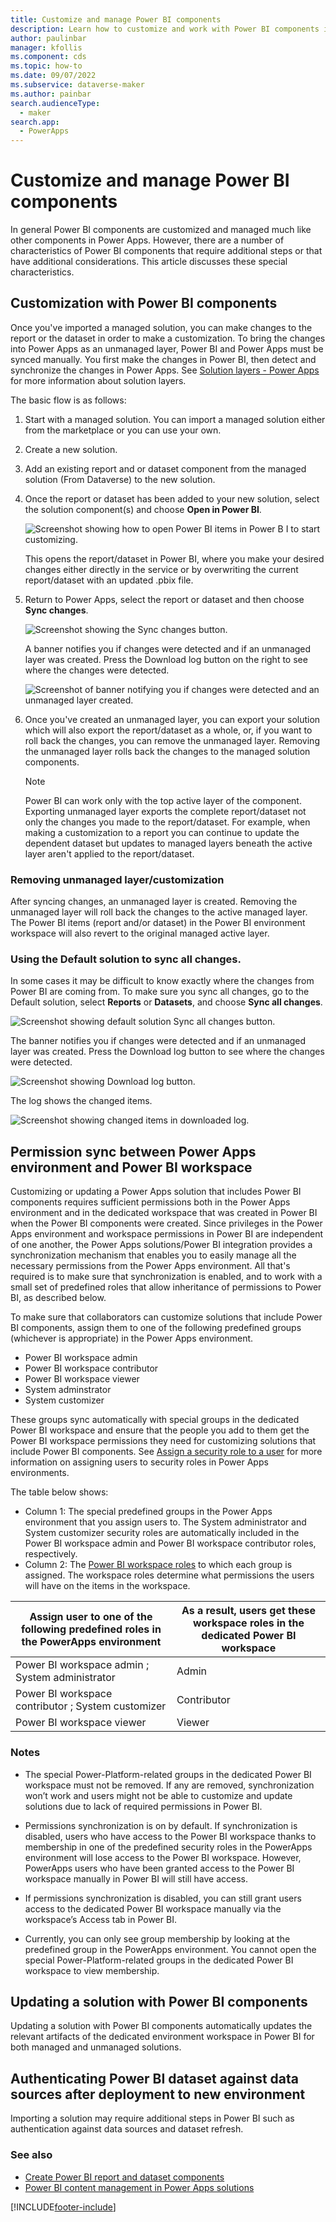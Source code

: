 ```yaml
---
title: Customize and manage Power BI components
description: Learn how to customize and work with Power BI components in Power Apps solutions.
author: paulinbar
manager: kfollis
ms.component: cds
ms.topic: how-to
ms.date: 09/07/2022
ms.subservice: dataverse-maker
ms.author: painbar
search.audienceType: 
  - maker
search.app: 
  - PowerApps
---
```

# Customize and manage Power BI components

In general Power BI components are customized and managed much like other components in Power Apps. However, there are a number of characteristics of Power BI components that require additional steps or that have additional considerations. This article discusses these special characteristics.

## Customization with Power BI components

Once you've imported a managed solution, you can make changes to the report or the dataset in order to make a customization. To bring the changes into Power Apps as an unmanaged layer, Power BI and Power Apps must be synced manually. You first make the changes in Power BI, then detect and synchronize the changes in Power Apps. See [Solution layers - Power Apps](./solution-layers.md) for more information about solution layers.

The basic flow is as follows: 

1. Start with a managed solution. You can import a managed solution either from the marketplace or you can use your own.

1. Create a new solution. 

1. Add an existing report and or dataset component from the managed solution (From Dataverse) to the new solution. 

1. Once the report or dataset has been added to your new solution, select the solution  component(s) and choose **Open in Power BI**.

    ![Screenshot showing how to open Power BI items in Power B I to start customizing.](./media/customize-manage-powerbi-components/open-power-bi-start-customizing.png)
    
    This opens the report/dataset in Power BI, where you make your desired changes either directly in the service or by overwriting the current report/dataset with an updated .pbix file.

1. Return to Power Apps, select the report or dataset and then choose **Sync changes**. 

    ![Screenshot showing the Sync changes button.](./media/customize-manage-powerbi-components/sync-changes.png)

    A banner notifies you if changes were detected and if an unmanaged layer was created. Press the Download log button on the right to see where the changes were detected. 

    ![Screenshot of banner notifying you if changes were detected and an unmanaged layer created.](./media/customize-manage-powerbi-components/banner-change-unmanaged-layer-detection.png)

1. Once you've created an unmanaged layer, you can export your solution which will also export the report/dataset as a whole, or, if you want to roll back the changes, you can remove the unmanaged layer. Removing the unmanaged layer rolls back the changes to the managed solution components.

    > [!NOTE]
    > Power BI can work only with the top active layer of the component. Exporting unmanaged layer exports the complete report/dataset not only the changes you made to the report/dataset. For example, when making a customization to a report you can continue to update the dependent dataset but updates to managed layers beneath the active layer aren't applied to the report/dataset.  

### Removing unmanaged layer/customization 

After syncing changes, an unmanaged layer is created. Removing the unmanaged layer will roll back the changes to the active managed layer. The Power BI items (report and/or dataset) in the Power BI environment workspace will also revert to the original managed active layer. 

### Using the Default solution to sync all changes. 

In some cases it may be difficult to know exactly where the changes from Power BI are coming from. To make sure you sync all changes, go to the Default solution, select **Reports** or **Datasets**, and choose **Sync all changes**.

![Screenshot showing default solution Sync all changes button.](./media/customize-manage-powerbi-components/sync-all-changes.png)

The banner notifies you if changes were detected and if an unmanaged layer was created. Press the Download log button to see where the changes were detected.

![Screenshot showing Download log button.](./media/customize-manage-powerbi-components/download-log.png)

The log shows the changed items.

![Screenshot showing changed items in downloaded log.](./media/customize-manage-powerbi-components/changed-items-log.png)

## Permission sync between Power Apps environment and Power BI workspace

Customizing or updating a Power Apps solution that includes Power BI components requires sufficient permissions both in the Power Apps environment and in the dedicated workspace that was created in Power BI when the Power BI components were created. Since privileges in the Power Apps environment and workspace permissions in Power BI are independent of one another, the Power Apps solutions/Power BI integration provides a synchronization mechanism that enables you to easily manage all the necessary permissions from the Power Apps environment. All that's required is to make sure that synchronization is enabled, and to work with a small set of predefined roles that allow inheritance of permissions to Power BI, as described below.  

To make sure that collaborators can customize solutions that include Power BI components, assign them to one of the following predefined groups (whichever is appropriate) in the Power Apps environment.

* Power BI workspace admin
* Power BI workspace contributor
* Power BI workspace viewer
* System adminstrator
* System customizer 

These groups sync automatically with special groups in the dedicated Power BI workspace and ensure that the people you add to them get the Power BI workspace permissions they need for customizing solutions that include Power BI components. See [Assign a security role to a user](/power-platform/admin/assign-security-roles) for more information on assigning users to security roles in Power Apps environments.

The table below shows:

* Column 1: The special predefined groups in the Power Apps environment that you assign users to. The System administrator and System customizer security roles are automatically included in the Power BI workspace admin and Power BI workspace contributor roles, respectively.
* Column 2: The [Power BI workspace roles](/power-bi/collaborate-share/service-roles-new-workspaces) to which each group is assigned. The workspace roles determine what permissions the users will have on the items in the workspace.


|Assign user to one of the following predefined roles in the PowerApps environment   |As a result, users get these workspace roles in the dedicated Power BI workspace     |
|---------|---------|
|Power BI workspace admin ; System administrator      |Admin        |
|Power BI workspace contributor ; System customizer      |Contributor         |
|Power BI workspace viewer     |Viewer         |

### Notes 

* The special Power-Platform-related groups in the dedicated Power BI workspace must not be removed. If any are removed, synchronization won’t work and users might not be able to customize and update solutions due to lack of required permissions in Power BI.

* Permissions synchronization is on by default. If synchronization is disabled, users who have access to the Power BI workspace thanks to membership in one of the predefined security roles in the PowerApps environment will lose access to the Power BI workspace. However, PowerApps users who have been granted access to the Power BI workspace manually in Power BI will still have access.

* If permissions synchronization is disabled, you can still grant users access to the dedicated Power BI workspace manually via the workspace’s Access tab in Power BI.

* Currently, you can only see group membership by looking at the predefined group in the PowerApps environment. You cannot open the special Power-Platform-related groups in the dedicated Power BI workspace to view membership. 

## Updating a solution with Power BI components

Updating a solution with Power BI components automatically updates the relevant artifacts of the dedicated environment workspace in Power BI for both managed and unmanaged solutions.

## Authenticating Power BI dataset against data sources after deployment to new environment

Importing a solution may require additional steps in Power BI such as authentication against data sources and dataset refresh.

### See also

* [Create Power BI report and dataset components](./create-edit-powerbi-report-dataset-components.md)
* [Power BI content management in Power Apps solutions](./power-bi-content-management-power-apps-solutions.md)

[!INCLUDE[footer-include](../../includes/footer-banner.md)]